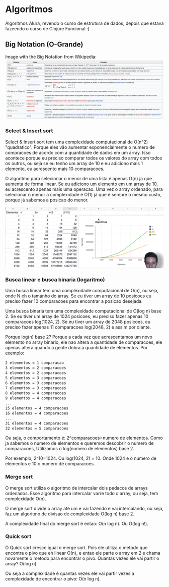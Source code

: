 # Algoritmos
Algoritmos Alura, revendo o curso de estrutura de dados, depois que estava fazeendo o curso de Clojure Funcional :) 

## Big Notation (O-Grande)
Image with the Big Notation from Wikipedia:
![alt text](./images/bignotation-wikipedia.png)

### Select & Insert sort

Select & Insert sort tem uma complexidade computacional de O(n^2) "quadratico". 
Porque eles vão aumentar exponencialmente o numero de compracoes de acordo com a quantidade de dados em um array.
Isso acontece porque eu preciso comparar todos os valores do array com todos os outros, ou seja se eu tenho um array de 10 e eu adiciono mais 1 elemento, eu acrescento mais 10 comparacoes.

O algoritmo para selecionar o menor de uma lista é apenas O(n) ja que aumenta de forma linear. Se eu adiciono um elemento em um array de 10, eu acrescento apenas mais uma operacao.
Uma vez o array ordenado, para selecionar o menor a complexidade é O(1) já que é sempre o mesmo custo, porque já sabemos a posicao do menor.

![alt text](./images/big-notation-alura.png)

### Busca linear e busca binaria (logaritmo) 
Uma busca linear tem uma complexidade computacional de O(n), ou seja, onde N eh o tamanho do array.
Se eu tiver um array de 10 posicoes eu preciso fazer 10 comparacoes para encontrar a posicao desejada.

Uma busca binaria tem uma complexidade computacional de O(log n) base 2.
Se eu tiver um array de 1024 posicoes, eu preciso fazer apenas 10 comparacoes log(1024, 2).
Se eu tiver um array de 2048 posicoes, eu preciso fazer apenas 11 comparacoes log(2048, 2) e assim por diante.

Porque log(n) base 2?
Porque a cada vez que acrescentamos um novo elemento no array binario, 
ele nao altera a quantidade de comparacoes, 
ele apenas altera quando a gente dobra a quantidade de elementos. Por exemplo:
```
2 elementos = 1 comparacao
3 elementos = 2 comparacoes
4 elementos = 2 comparacoes
5 elementos = 3 comparacoes
6 elementos = 3 comparacoes
7 elementos = 3 comparacoes
8 elementos = 4 comparacoes
9 elementos = 4 comparacoes
...
15 elementos = 4 comparacoes
16 elementos = 4 comparacoes
...
31 elementos = 4 comparacoes
32 elementos = 5 comparacoes
```
Ou seja, o comportamento é: 2^comparacoes=numero de elementos.
Como ja sabemos o numero de elementos e queremos descobrir o numero de comparacoes,
Utilizamos o log(numero de elementos) base 2.

Por exemplo, 2^10=1024. Ou log(1024, 2) = 10.
Onde 1024 e o numero de elementos e 10 o numero de comparacoes.

### Merge sort

O merge sort utiliza o algoritmo de intercalar dois pedacos de arrays ordenados.
Esse algoritmo para intercalar varre todo o array, ou seja, tem complexidade O(n).

O merge sort divide o array até um e vai fazendo e vai intercalando, ou seja,
faz um algoritmo de divisao de complexidade O(log n) base 2.

A complexidade final do merge sort é entao: O(n log n). 
Ou O(log n!).

### Quick sort

O Quick sort cresce igual o merge sort. Pois ele utiliza o metodo que encontra o pivo que eh linear O(n),
e entao ele parte o array em 2 e chama novamente o metodo para encontrar o pivo.
Quantas vezes ele vai partir o array? O(log n).

Ou seja a complexidade é quantas vezes ele vai partir vezes a complexidade de encontrar o pivo: O(n log n). 




